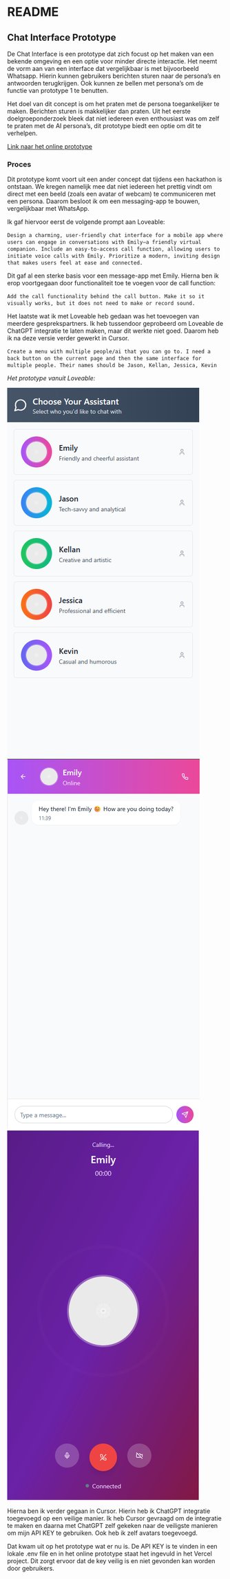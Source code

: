 # README

## Chat Interface Prototype

De Chat Interface is een prototype dat zich focust op het maken van een bekende omgeving en een optie voor minder directe interactie. Het neemt de vorm aan van een interface dat vergelijkbaar is met bijvoorbeeld Whatsapp. Hierin kunnen gebruikers berichten sturen naar de persona’s en antwoorden terugkrijgen. Ook kunnen ze bellen met persona’s om de functie van prototype 1 te benutten.

Het doel van dit concept is om het praten met de persona toegankelijker te maken. Berichten sturen is makkelijker dan praten. Uit het eerste doelgroeponderzoek bleek dat niet iedereen even enthousiast was om zelf te praten met de AI persona’s, dit prototype biedt een optie om dit te verhelpen.

[Link naar het online prototype](https://project-emily-chat-interface.vercel.app/)

### Proces

Dit prototype komt voort uit een ander concept dat tijdens een hackathon is ontstaan. We kregen namelijk mee dat niet iedereen het prettig vindt om direct met een beeld (zoals een avatar of webcam) te communiceren met een persona. Daarom besloot ik om een messaging-app te bouwen, vergelijkbaar met WhatsApp.

Ik gaf hiervoor eerst de volgende prompt aan Loveable:

```
Design a charming, user-friendly chat interface for a mobile app where users can engage in conversations with Emily—a friendly virtual companion. Include an easy-to-access call function, allowing users to initiate voice calls with Emily. Prioritize a modern, inviting design that makes users feel at ease and connected.
```

Dit gaf al een sterke basis voor een message-app met Emily. Hierna ben ik erop voortgegaan door functionaliteit toe te voegen voor de call function:

```
Add the call functionality behind the call button. Make it so it visually works, but it does not need to make or record sound.
```

Het laatste wat ik met Loveable heb gedaan was het toevoegen van meerdere gesprekspartners. Ik heb tussendoor geprobeerd om Loveable de ChatGPT integratie te laten maken, maar dit werkte niet goed. Daarom heb ik na deze versie verder gewerkt in Cursor.

```
Create a menu with multiple people/ai that you can go to. I need a back button on the current page and then the same interface for multiple people. Their names should be Jason, Kellan, Jessica, Kevin
```

_Het prototype vanuit Loveable:_

![Main menu](readme-images/choose-persona.png "Main menu")![Chat UI](readme-images/chat.png "Chat UI")![Call UI](readme-images/call.png "Call UI")

Hierna ben ik verder gegaan in Cursor. Hierin heb ik ChatGPT integratie toegevoegd op een veilige manier. Ik heb Cursor gevraagd om de integratie te maken en daarna met ChatGPT zelf gekeken naar de veiligste manieren om mijn API KEY te gebruiken. Ook heb ik zelf avatars toegevoegd.

Dat kwam uit op het prototype wat er nu is. De API KEY is te vinden in een lokale .env file en in het online prototype staat het ingevuld in het Vercel project. Dit zorgt ervoor dat de key veilig is en niet gevonden kan worden door gebruikers.
